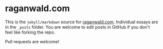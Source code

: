 # raganwald.com

This is the `jekyll/markdown` source for [raganwald.com]. Individual essays are in the `_posts` folder. You are welcome to edit posts in GitHub if you don't feel like forking the repo.

[raganwald.com]: http://raganwald.com "Reg Braithwaite's Blog"

Pull requests are welcome!
